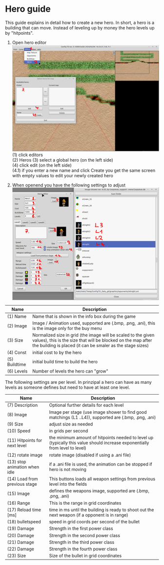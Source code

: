 # Hero guide

This guide explains in detail how to create a new hero. In short, a hero is a building that can move. Instead of leveling up by money the hero levels up by "hitpoints".

1. Open hero editor ![](images/OpenHeros.png)   
  (1) click editors  
  (2) Heros
  (3) select a global hero (on the left side)  
  (4) click edit (on the left side)  
  (4.1) if you enter a new name and click Create you get the same screen with empty values to edit your newly created hero

2. When openend you have the following settings to adjust ![](images/Hero_Settings.png)

| Name | Description | 
| -- | -- |
| (1) Name | Name that is shown in the info box during the game
| (2) Image |  Image / Animation used, supported are (.bmp, .png, .ani), this is the image only for the buy menu
| (3) Size | Normalized size in grid (the image will be scaled to the given values), this is the size that will be blocked on the map after the building is placed (it can be smaler as the stage sizes)
| (4) Const | initial cost to by the hero
| (5) Buildtime | initial build time to build the hero
| (6) Levels | Number of levels the hero can "grow"

The following settings are per level. In prinzipal a hero can have as many levels as someone defines but need to have at least one level.

| Name | Description | 
| -- | -- |
| (7) Description | Optional further details for each level
| (8) Image | Image per stage (use image shower to find good matchings (L1 ..L4)), supported are (.bmp, .png, .ani)
| (9) Size | adjust size as needed
| (10) Speed |  in grids per second
| (11) Hitpoints for next level | the minimum amount of hitpoints needed to level up (typically this value should increase exponentially from level to level)
| (12) rotate image| rotate image (disabled if using a .ani file)
| (13) stop animation when idle | if a .ani file is used, the animation can be stopped if hero is not moving
| (14) Load from previous stage| This buttons loads all weapon settings from previous level into the fields
| (15) Image | defines the weapons image, supported are (.bmp, .png, .ani)
| (16) Range | This is the range in grid coordinates 
| (17) Reload time [ms] | time in ms until the building is ready to shoot out the next weapon (if a opponent is in range)
| (18) bulletspeed | speed in grid coords per second of the bullet
| (19) Damage | Strength in the first power class
| (20) Damage | Strength in the second power class
| (21) Damage | Strength in the third power class
| (22) Damage | Strength in the fourth power class
| (23) Size | Size of the bullet in grid coordinates
